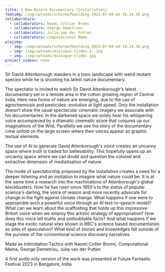 ```yaml
---
title: A New-Nature Documentary [installation]
featimg: /img/uploads/scherm­afbeelding-2023-07-04-om-18.14.34.png
collaborators:
  - collaborators: Naomi Collier Broms
  - collaborators: George Demetriou
  - collaborators: Julia van der Putten
  - collaborators: Computational Mama
projimg:
  - img: /img/uploads/scherm­afbeelding-2023-07-04-om-18.14.34.png
  - img: /img/uploads/dialogue-slides-1-.jpg
  - img: /img/uploads/dialogue-slides.jpg
project_videos: none
---
```

Sir David Attenborough wanders in a toxic landscape with weird mutant species while he is shooting his latest nature documentary.

The spectator is invited to watch Sir David Attenborough's latest documentary set in a remote area in the cotton growing region of Central India. Here new forms of nature are emerging, due to the use of agrochemicals and pesticides: evolution at light speed. Only the installation doesn't show the usual spectacular cinematic imagery we associate with his documentaries. In the darkened space we solely hear his whispering voice accompanied by a dramatic cinematic score that conjures up our imaginations of the Wild. Parallelly we see the story of the documentary crew unfold on the large screen where their voices appear as graphic textual elements.

The use of AI to generate David Attenborough's voice creates an uncanny space where truth is traded for believability. This hopefully opens up an uncanny space where we can doubt and question the colonial and extractive dimension of mediatisation of nature.

The mode of spectatorship proposed by the installation creates a need for a deeper listening and an invitation to imagine what nature could be. It is at the same time a research into the machinations of Attenborough's global blockbusters. How he has risen since 1950's to the status of popular science's darling, the voice of reason and more recently advocate for change in the fight against climate change. What happens if one were to appropriate such a powerful voice through an AI text-to-speech model? What can we learn about the scaffolding that holds up this impressive British voice when we employ this artistic strategy of appropriation? How does this voice tell truths and undoubtable facts? A﻿nd what happens if we stage the exotic natural sites shown in BBC's science based documentaries as sites of speculation? What kind of stories and knowledges fall outside of the purview of the conventional science discovery narratives.

Made as Intimidation Tactics with Naomi Collier Broms, Computational Mama, George Demetriou, Julia van der Putten

A﻿ first audio only version of the work was presented at Future Fantastic Festival 2023 in Bangalore, India.